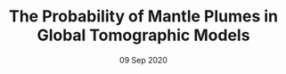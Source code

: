 ---
title: "The Probability of Mantle Plumes in Global Tomographic Models"

# Authors
# If you created a profile for a user (e.g. the default `admin` user), write the username (folder name) here 
# and it will be replaced with their full name and linked to their profile.
authors:
- A. Marignier
- A. M. G. Ferreira
- T. D. Kitching

# Author notes (optional)
author_notes: []

date: "09 Sep 2020"
doi: "10.1029/2020gc009276"

# Publication type.
# Legend: 0 = Uncategorized; 1 = Conference paper; 2 = Journal article;
# 3 = Preprint / Working Paper; 4 = Report; 5 = Book; 6 = Book section;
# 7 = Thesis; 8 = Patent
publication_types: ["2"]

# Publication name and optional abbreviated publication name.
publication: "*Geochemistry, Geophysics, Geosystems*"
publication_short: "*G3*"

abstract: 

tags: []

# Custom links (uncomment lines below)
links:
- name: URL
  url: https://agupubs.onlinelibrary.wiley.com/doi/10.1029/2020GC009276

---